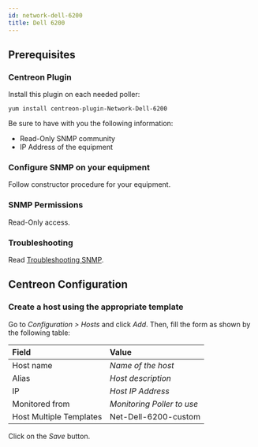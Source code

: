 ```yaml
---
id: network-dell-6200
title: Dell 6200
---
```


## Prerequisites

### Centreon Plugin

Install this plugin on each needed poller:

``` shell
yum install centreon-plugin-Network-Dell-6200
```

Be sure to have with you the following information:

- Read-Only SNMP community
- IP Address of the equipment

### Configure SNMP on your equipment

Follow constructor procedure for your equipment.

### SNMP Permissions

Read-Only access.

### Troubleshooting

Read [Troubleshooting
SNMP](../tutorials/troubleshooting-plugins#snmp-checks).

## Centreon Configuration

### Create a host using the appropriate template

Go to *Configuration \> Hosts* and click *Add*. Then, fill the form as shown by
the following table:

| Field                                | Value                      |
| :----------------------------------- | :------------------------- |
| Host name                            | *Name of the host*         |
| Alias                                | *Host description*         |
| IP                                   | *Host IP Address*          |
| Monitored from                       | *Monitoring Poller to use* |
| Host Multiple Templates              | Net-Dell-6200-custom       |

Click on the *Save* button.
